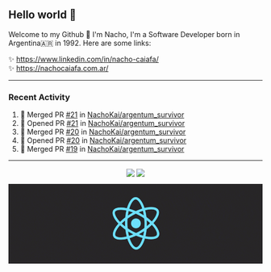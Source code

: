 ## Hello world 👋  
Welcome to my Github 🧙‍ I'm Nacho, I'm a Software Developer born in Argentina🇦🇷 in 1992. Here are some links:  
  
✨ https://www.linkedin.com/in/nacho-caiafa/  
✨ https://nachocaiafa.com.ar/  

---

### Recent Activity

<!--START_SECTION:activity-->
1. 🎉 Merged PR [#21](https://github.com/NachoKai/argentum_survivor/pull/21) in [NachoKai/argentum_survivor](https://github.com/NachoKai/argentum_survivor)
2. 💪 Opened PR [#21](https://github.com/NachoKai/argentum_survivor/pull/21) in [NachoKai/argentum_survivor](https://github.com/NachoKai/argentum_survivor)
3. 🎉 Merged PR [#20](https://github.com/NachoKai/argentum_survivor/pull/20) in [NachoKai/argentum_survivor](https://github.com/NachoKai/argentum_survivor)
4. 💪 Opened PR [#20](https://github.com/NachoKai/argentum_survivor/pull/20) in [NachoKai/argentum_survivor](https://github.com/NachoKai/argentum_survivor)
5. 🎉 Merged PR [#19](https://github.com/NachoKai/argentum_survivor/pull/19) in [NachoKai/argentum_survivor](https://github.com/NachoKai/argentum_survivor)
<!--END_SECTION:activity-->

---

<p align="center">
    <img align='center' src="https://github-readme-stats.vercel.app/api?username=NachoKai&theme=react&hide_border=true&include_all_commits=false&count_private=true" />
    <img align="center" src="https://github-readme-stats.vercel.app/api/top-langs?username=NachoKai&langs_count=10&show_icons=true&locale=en&layout=compact&theme=react&hide_border=true" />
   <!-- <img align='center' src="https://github-readme-streak-stats.herokuapp.com/?user=NachoKai&theme=react&hide_border=true" /> -->
</p>

<p align="center">
    <img align='center' src='https://raw.githubusercontent.com/NachoKai/NachoKai/master/x3x5w638kkixi9s3h3vw.gif' >
</p>
